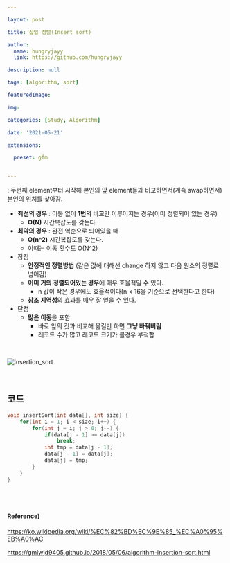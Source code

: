 ```yaml
---

layout: post

title: 삽입 정렬(Insert sort)

author: 
  name: hungryjayy
  link: https://github.com/hungryjayy

description: null

tags: [algorithm, sort]

featuredImage: 

img: 

categories: [Study, Algorithm]

date: '2021-05-21'

extensions:

  preset: gfm


---
```


: 두번째 element부터 시작해 본인의 앞 element들과 비교하면서(계속 swap하면서) 본인의 위치를 찾아감.

* **최선의 경우** : 이동 없이 **1번의 비교**만 이루어지는 경우(이미 정렬되어 있는 경우)
  * **O(N)** 시간복잡도를 갖는다.
* **최악의 경우** : 완전 역순으로 되어있을 때
  * **O(n^2)** 시간복잡도를 갖는다.
  * 이때는 이동 횟수도 O(N^2)
* 장점
  * **안정적인 정렬방법** (같은 값에 대해선 change 하지 않고 다음 원소의 정렬로 넘어감)
  * **이미 거의 정렬되어있는 경우**에 매우 효율적일 수 있다.
    * n 값이 작은 경우에도 효율적이다(n < 16을 기준으로 선택한다고 한다)
  * **참조 지역성**의 효과를 매우 잘 얻을 수 있다.
* 단점
  * **많은 이동**을 포함
    * 바로 앞의 것과 비교해 옮길만 하면 **그냥 바꿔버림**
    * 레코드 수가 많고 레코드 크기가 클경우 부적합

<br>

![Insertion_sort](https://hungryjayy.github.io/assets/img/Algorithm/Insertion_sort.gif)

<br>

## 코드

```c++
void insertSort(int data[], int size) {
    for(int i = 1; i < size; i++) {
        for(int j = i; j > 0; j--) {
            if(data[j - 1] >= data[j])
                break;
            int tmp = data[j - 1];
            data[j - 1] = data[j];
            data[j] = tmp;
        }
    }
}
```

<br><br>

#### Reference)

https://ko.wikipedia.org/wiki/%EC%82%BD%EC%9E%85_%EC%A0%95%EB%A0%AC

https://gmlwjd9405.github.io/2018/05/06/algorithm-insertion-sort.html
